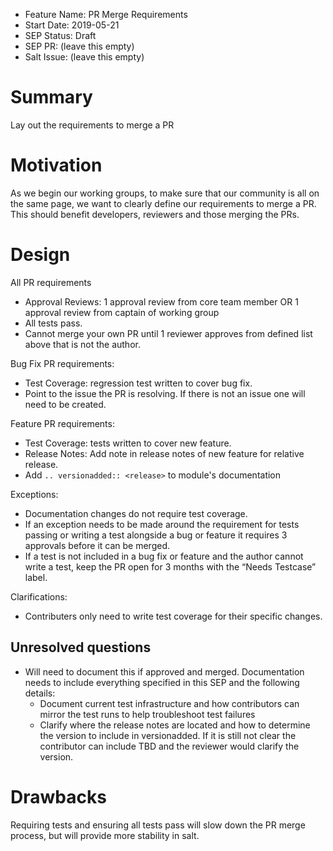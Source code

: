 - Feature Name: PR Merge Requirements
- Start Date: 2019-05-21
- SEP Status: Draft
- SEP PR: (leave this empty)
- Salt Issue: (leave this empty)

# Summary
[summary]: #summary

Lay out the requirements to merge a PR

# Motivation
[motivation]: #motivation

As we begin our working groups, to make sure that our community is all on the same page, we want to
clearly define our requirements to merge a PR. This should benefit developers, reviewers and those
merging the PRs.

# Design
[design]: #detailed-design

All PR requirements
  - Approval Reviews: 1 approval review from core team member OR
                      1 approval review from captain of working group
  - All tests pass.
  - Cannot merge your own PR until 1 reviewer approves from defined list above that is not the author.

Bug Fix PR requirements:
  - Test Coverage: regression test written to cover bug fix.
  - Point to the issue the PR is resolving. If there is not an issue one will need to be created.

Feature PR requirements:
  - Test Coverage: tests written to cover new feature.
  - Release Notes: Add note in release notes of new feature for relative release.
  - Add `.. versionadded:: <release>` to module's documentation

Exceptions:
- Documentation changes do not require test coverage.
- If an exception needs to be made around the requirement for tests passing or writing a test alongside
  a bug or feature it requires 3 approvals before it can be merged.
- If a test is not included in a bug fix or feature and the author cannot write a test, keep the PR open
  for 3 months with the “Needs Testcase” label.
  
Clarifications:
  - Contributers only need to write test coverage for their specific changes. 

## Unresolved questions
[unresolved]: #unresolved-questions

- Will need to document this if approved and merged. Documentation needs to include everything specified in
this SEP and the following details:
    * Document current test infrastructure and how contributors can mirror the test runs to help troubleshoot
      test failures
    * Clarify where the release notes are located and how to determine the version to include in versionadded.
      If it is still not clear the contributor can include TBD and the reviewer would clarify the version.

# Drawbacks
[drawbacks]: #drawbacks

Requiring tests and ensuring all tests pass will slow down the PR merge process, but will provide more
stability in salt.
